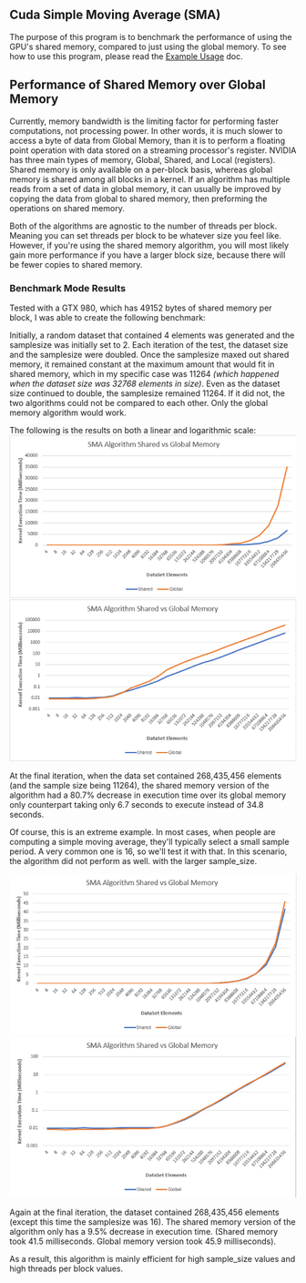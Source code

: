 
## Cuda Simple Moving Average (SMA) ##

The purpose of this program is to benchmark the performance of using the GPU's shared memory, compared to just using the global memory. 
To see how to use this program, please read the [Example Usage](EXAMPLE_USAGE.md) doc.

## Performance of Shared Memory over Global Memory
Currently, memory bandwidth is the limiting factor for performing faster computations, not processing power. In other words, it is much slower to access a byte of data from Global Memory, than it is to perform a floating point operation with data stored on a streaming processor's register. NVIDIA has three main types of memory, Global, Shared, and Local (registers). Shared memory is only available on a per-block basis, whereas global memory is shared among all blocks in a kernel. If an algorithm has multiple reads from a set of data in global memory, it can usually be improved by copying the data from global to shared memory, then preforming the operations on shared memory. 

Both of the algorithms are agnostic to the number of threads per block. Meaning you can set threads per block to be whatever size you feel like. However, if you're using the shared memory algorithm, you will most likely gain more performance if you have a larger block size, because there will be fewer copies to shared memory. 

### Benchmark Mode Results
Tested with a GTX 980, which has 49152 bytes of shared memory per block, I was able to create the following benchmark:

Initially, a random dataset that contained 4 elements was generated and the samplesize was initially set to 2. Each iteration of the test, the dataset size and the samplesize were doubled. Once the samplesize maxed out shared memory, it remained constant at the maximum amount that would fit in shared memory, which in my specific case was 11264 *(which happened when the dataset size was 32768 elements in size)*. Even as the dataset size continued to double, the samplesize remained 11264. If it did not, the two algorithms could not be compared to each other. Only the global memory algorithm would work. 

The following is the results on both a linear and logarithmic scale:
![Linear Scale](img/benchmark.png)
![Logarithmic Scale](img/benchmark_logarithmic.png)

At the final iteration, when the data set contained 268,435,456 elements (and the sample size being 11264), the shared memory version of the algorithm had a 80.7% decrease in execution time over its global memory only counterpart taking only 6.7 seconds to execute instead of 34.8 seconds. 

Of course, this is an extreme example. In most cases, when people are computing a simple moving average, they'll typically select a small sample period. A very common one is 16, so we'll test it with that. In this scenario, the algorithm did not perform as well. with the larger sample_size.

![Linear Scale](img/benchmark_16.png)
![Logarithmic Scale](img/benchmark_16_logarithmic.png)

Again at the final iteration, the dataset contained 268,435,456 elements (except this time the samplesize was 16). The shared memory version of the algorithm only has a 9.5% decrease in execution time. (Shared memory took 41.5 milliseconds. Global memory version took 45.9 milliseconds). 

As a result, this algorithm is mainly efficient for high sample_size values and high threads per block values. 